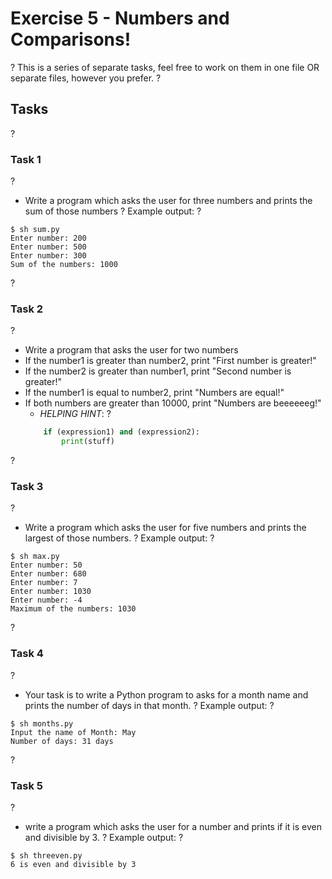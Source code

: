 # Exercise 5 - Numbers and Comparisons!
?
This is a series of separate tasks, feel free to work on them in one file OR separate files, however you prefer.
?
## Tasks
?
### Task 1
?
- Write a program which asks the user for three numbers and prints the sum of those numbers
?
Example output:
?
```
$ sh sum.py
Enter number: 200
Enter number: 500
Enter number: 300
Sum of the numbers: 1000
```
?
### Task 2
?
- Write a program that asks the user for two numbers
- If the number1 is greater than number2, print "First number is greater!"
- If the number2 is greater than number1, print "Second number is greater!"
- If the number1 is equal to number2, print "Numbers are equal!"
- If both numbers are greater than 10000, print "Numbers are beeeeeeg!"
    - *HELPING HINT*:
?
    ```py
        if (expression1) and (expression2):
            print(stuff)
    ```
?
### Task 3
?
- Write a program which asks the user for five numbers and prints the largest of those numbers.
?
Example output:
?
```
$ sh max.py
Enter number: 50
Enter number: 680
Enter number: 7
Enter number: 1030
Enter number: -4 
Maximum of the numbers: 1030
```
?
### Task 4
?
- Your task is to write a Python program to asks for a month name and prints the number of days in that month.
?
Example output:
?
```
$ sh months.py
Input the name of Month: May
Number of days: 31 days
```
?
### Task 5
?
- write a program which asks the user for a number and prints if it is even and divisible by 3.
?
Example output:
?
```
$ sh threeven.py
6 is even and divisible by 3
```
